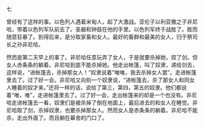 七

  

曾经有了这样的事。以色列人遇着米甸人，起了大激战。亚伦子以利亚撒之子非尼哈，带着以色列军队前去了。圣器和钟鼓在他的手里。以色列军终于战胜了。胜而随意狂暴了。到得后来，是分取家畜和女人。最好的畜群和最美的女人，归于祭司长之孙非尼哈。

然而是第二天早上的事了。非尼哈任意玩弄了女人，于是就要杀掉她，捏了剑。但女人赤条条的躺着。非尼哈到底不能杀掉她。他走出帐篷，叫了奴隶，递给剑去，这样说，“进帐篷去，杀掉那女人！”奴隶说着“唯唯，我去杀掉女人罢”。走进帐篷里去了。过了好一会。非尼哈又向别一个奴隶说，“进帐篷去，杀了那女人和同女人睡着的奴才来。”还将一样的话，说给了第三，第四，第五的奴隶。他们都说着“唯，唯”，走进帐篷里去了。过了好一会，走出帐篷来的却是一个也没有。非尼哈走进帐篷去一看，奴隶们是被杀掉了倒在地面上，最后进去的和女人在睡觉。非尼哈取了剑，杀掉奴隶，也要杀掉那女人。然而女人是赤条条的躺着。非尼哈不能杀，走出外面了。而且躺在幕舍的门口了。